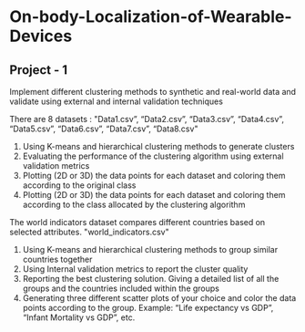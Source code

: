 # On-body-Localization-of-Wearable-Devices

## Project - 1

Implement different clustering methods to synthetic and real-world data and validate using external and internal validation techniques

There are 8 datasets : "Data1.csv”, “Data2.csv”, “Data3.csv”, “Data4.csv”, “Data5.csv”, “Data6.csv”,
“Data7.csv”, “Data8.csv"

1. Using K-means and hierarchical clustering methods to generate clusters
2. Evaluating the performance of the clustering algorithm using external validation
metrics
3. Plotting (2D or 3D) the data points for each dataset and coloring them according to the
original class
4. Plotting (2D or 3D) the data points for each dataset and coloring them according to the
class allocated by the clustering algorithm

The world indicators dataset compares different countries based on selected attributes. "world_indicators.csv"

1. Using K-means and hierarchical clustering methods to group similar countries
together
2. Using Internal validation metrics to report the cluster quality
3. Reporting the best clustering solution. Giving a detailed list of all the groups and the
countries included within the groups
4. Generating three different scatter plots of your choice and color the data points
according to the group. Example: “Life expectancy vs GDP”, “Infant Mortality vs
GDP”, etc.
